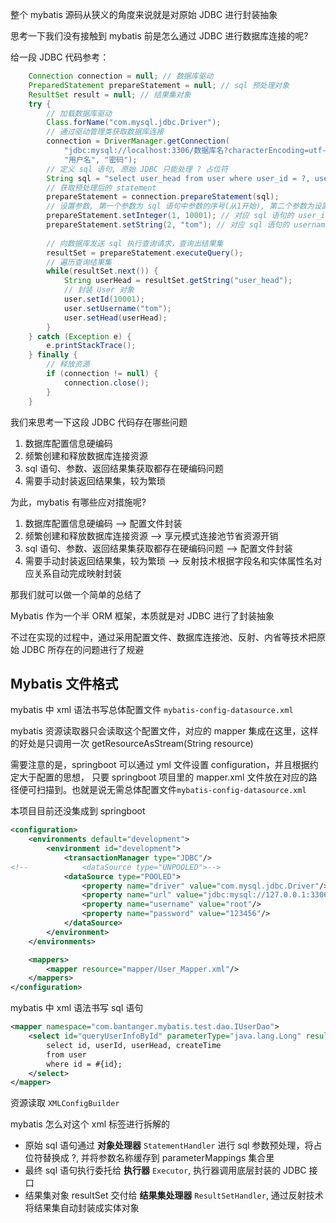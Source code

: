 整个 mybatis 源码从狭义的角度来说就是对原始 JDBC 进行封装抽象

思考一下我们没有接触到 mybatis 前是怎么通过 JDBC 进行数据库连接的呢? 

给一段 JDBC 代码参考：

```java 
    Connection connection = null; // 数据库驱动
    PreparedStatement prepareStatement = null; // sql 预处理对象
    ResultSet result = null; // 结果集对象
    try {
        // 加载数据库驱动
        Class.forName("com.mysql.jdbc.Driver");
        // 通过驱动管理类获取数据库连接
        connection = DriverManager.getConnection(
            "jdbc:mysql://localhost:3306/数据库名?characterEncoding=utf-8", 
            "用户名", "密码");
        // 定义 sql 语句, 原始 JDBC 只能处理 ? 占位符
        String sql = "select user_head from user where user_id = ?, username = ?";
        // 获取预处理后的 statement 
        prepareStatement = connection.prepareStatement(sql);
        // 设置参数, 第一个参数为 sql 语句中参数的序号(从1开始), 第二个参数为设置的参数值
        prepareStatement.setInteger(1, 10001); // 对应 sql 语句的 user_id = 10001;
        prepareStatement.setString(2, "tom"); // 对应 sql 语句的 username = "tom";
        
        // 向数据库发送 sql 执行查询请求，查询出结果集
        resultSet = prepareStatement.executeQuery();
        // 遍历查询结果集
        while(resultSet.next()) {
            String userHead = resultSet.getString("user_head");
            // 封装 User 对象
            user.setId(10001);
            user.setUsername("tom");
            user.setHead(userHead);
        }
    } catch (Exception e) {
        e.printStackTrace();
    } finally {
        // 释放资源
        if (connection != null) {
            connection.close();
        }
    }
```

我们来思考一下这段 JDBC 代码存在哪些问题

1. 数据库配置信息硬编码
2. 频繁创建和释放数据库连接资源
3. sql 语句、参数、返回结果集获取都存在硬编码问题
4. 需要手动封装返回结果集，较为繁琐

为此，mybatis 有哪些应对措施呢?

1. 数据库配置信息硬编码 --> 配置文件封装
2. 频繁创建和释放数据库连接资源 --> 享元模式连接池节省资源开销
3. sql 语句、参数、返回结果集获取都存在硬编码问题 --> 配置文件封装
4. 需要手动封装返回结果集，较为繁琐 --> 反射技术根据字段名和实体属性名对应关系自动完成映射封装

那我们就可以做一个简单的总结了

Mybatis 作为一个半 ORM 框架，本质就是对 JDBC 进行了封装抽象

不过在实现的过程中，通过采用配置文件、数据库连接池、反射、内省等技术把原始 JDBC 所存在的问题进行了规避

## Mybatis 文件格式

mybatis 中 xml 语法书写总体配置文件 `mybatis-config-datasource.xml`

mybatis 资源读取器只会读取这个配置文件，对应的 mapper 集成在这里，这样的好处是只调用一次 getResourceAsStream(String resource)

需要注意的是，springboot 可以通过 yml 文件设置 configuration，并且根据约定大于配置的思想，
只要 springboot 项目里的 mapper.xml 文件放在对应的路径便可扫描到。也就是说无需总体配置文件`mybatis-config-datasource.xml`

本项目目前还没集成到 springboot

```xml
<configuration>
    <environments default="development">
        <environment id="development">
            <transactionManager type="JDBC"/>
<!--            <dataSource type="UNPOOLED">-->
            <dataSource type="POOLED">
                <property name="driver" value="com.mysql.jdbc.Driver"/>
                <property name="url" value="jdbc:mysql://127.0.0.1:3306/jdbc?useUnicode=true"/>
                <property name="username" value="root"/>
                <property name="password" value="123456"/>
            </dataSource>
        </environment>
    </environments>

    <mappers>
        <mapper resource="mapper/User_Mapper.xml"/>
    </mappers>
</configuration>
```

mybatis 中 xml 语法书写 sql 语句

```xml
<mapper namespace="com.bantanger.mybatis.test.dao.IUserDao">
    <select id="queryUserInfoById" parameterType="java.lang.Long" resultType="com.bantanger.mybatis.test.po.User">
        select id, userId, userHead, createTime
        from user
        where id = #{id};
    </select>
</mapper>
```

资源读取 `XMLConfigBuilder`

mybatis 怎么对这个 xml 标签进行拆解的

+ 原始 sql 语句通过 **对象处理器** `StatementHandler` 进行 sql 参数预处理，将占位符替换成 ?, 并将参数名称缓存到 parameterMappings 集合里
+ 最终 sql 语句执行委托给 **执行器** `Executor`, 执行器调用底层封装的 JDBC 接口
+ 结果集对象 resultSet 交付给 **结果集处理器** `ResultSetHandler`, 通过反射技术将结果集自动封装成实体对象 